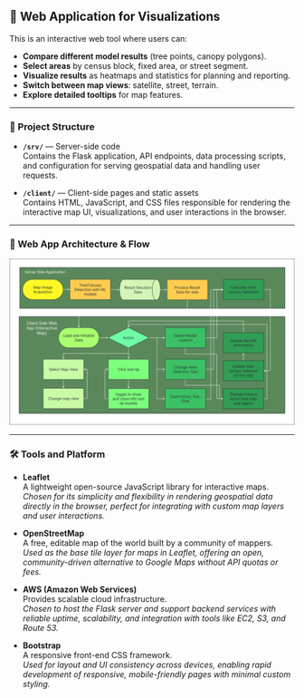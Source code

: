 ## 🌳 Web Application for Visualizations

This is an interactive web tool where users can:

- **Compare different model results** (tree points, canopy polygons).
- **Select areas** by census block, fixed area, or street segment.
- **Visualize results** as heatmaps and statistics for planning and reporting.
- **Switch between map views**: satellite, street, terrain.
- **Explore detailed tooltips** for map features.

---

### 📁 Project Structure

- **`/srv/`** — Server-side code  
  Contains the Flask application, API endpoints, data processing scripts, and configuration for serving geospatial data and handling user requests.

- **`/client/`** — Client-side pages and static assets  
  Contains HTML, JavaScript, and CSS files responsible for rendering the interactive map UI, visualizations, and user interactions in the browser.

---

### 🧭 Web App Architecture & Flow

![Web App Architecture](./greencityEc2/static/assets/img/pic10.png)

---

### 🛠️ Tools and Platform

- **Leaflet**  
  A lightweight open-source JavaScript library for interactive maps.  
  _Chosen for its simplicity and flexibility in rendering geospatial data directly in the browser, perfect for integrating with custom map layers and user interactions._

- **OpenStreetMap**  
  A free, editable map of the world built by a community of mappers.  
  _Used as the base tile layer for maps in Leaflet, offering an open, community-driven alternative to Google Maps without API quotas or fees._

- **AWS (Amazon Web Services)**  
  Provides scalable cloud infrastructure.  
  _Chosen to host the Flask server and support backend services with reliable uptime, scalability, and integration with tools like EC2, S3, and Route 53._

- **Bootstrap**  
  A responsive front-end CSS framework.  
  _Used for layout and UI consistency across devices, enabling rapid development of responsive, mobile-friendly pages with minimal custom styling._
